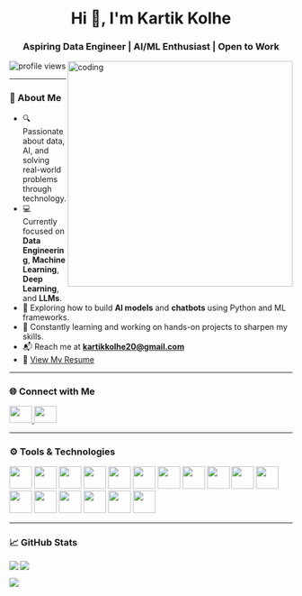 <h1 align="center">Hi 👋, I'm Kartik Kolhe</h1>
<h3 align="center">Aspiring Data Engineer | AI/ML Enthusiast | Open to Work</h3>

<img align="right" alt="coding" width="400" src="https://user-images.githubusercontent.com/55389276/140866485-8fb1c876-9a8f-4d6a-98dc-08c4981eaf70.gif" />

<p align="left">
  <img src="https://komarev.com/ghpvc/?username=kartik200214&label=Profile%20views&color=0e75b6&style=flat" alt="profile views" />
</p>

---

### 🚀 About Me

- 🔍 Passionate about data, AI, and solving real-world problems through technology.
- 💻 Currently focused on **Data Engineering**, **Machine Learning**, **Deep Learning**, and **LLMs**.
- 🤖 Exploring how to build **AI models** and **chatbots** using Python and ML frameworks.
- 🌱 Constantly learning and working on hands-on projects to sharpen my skills.
- 📬 Reach me at **kartikkolhe20@gmail.com**
- 📄 [View My Resume](https://drive.google.com/file/d/1wzLtrhyl6pQjMHjdRyeLUBzRvd2h4_z-/view?usp=sharing)

---

### 🌐 Connect with Me

<p align="left">
  <a href="https://linkedin.com/in/kartik-kolhe" target="_blank">
    <img src="https://raw.githubusercontent.com/rahuldkjain/github-profile-readme-generator/master/src/images/icons/Social/linked-in-alt.svg" height="30" width="40" />
  </a>
  <a href="https://instagram.com/kartik_kolhe" target="_blank">
    <img src="https://raw.githubusercontent.com/rahuldkjain/github-profile-readme-generator/master/src/images/icons/Social/instagram.svg" height="30" width="40" />
  </a>
</p>

---

### ⚙️ Tools & Technologies

<p align="left">
  <!-- Programming -->
  <img src="https://cdn.jsdelivr.net/gh/devicons/devicon/icons/python/python-original.svg" width="40" height="40" />
  <img src="https://cdn.jsdelivr.net/gh/devicons/devicon/icons/c/c-original.svg" width="40" height="40" />
  <img src="https://cdn.jsdelivr.net/gh/devicons/devicon/icons/cplusplus/cplusplus-original.svg" width="40" height="40" />
  
  <!-- Data -->
  <img src="https://cdn.jsdelivr.net/gh/devicons/devicon/icons/mysql/mysql-original-wordmark.svg" width="40" height="40" />
  <img src="https://cdn.jsdelivr.net/gh/devicons/devicon/icons/mongodb/mongodb-original-wordmark.svg" width="40" height="40" />
  <img src="https://cdn.jsdelivr.net/gh/devicons/devicon/icons/numpy/numpy-original.svg" width="40" height="40" />
  <img src="https://cdn.jsdelivr.net/gh/devicons/devicon/icons/pandas/pandas-original.svg" width="40" height="40" />
  <img src="https://upload.wikimedia.org/wikipedia/commons/0/05/Scikit_learn_logo_small.svg" width="40" height="40" />
  <img src="https://seaborn.pydata.org/_images/logo-mark-lightbg.svg" width="40" height="40" />
  
  <!-- ML/DL/AI -->
  <img src="https://upload.wikimedia.org/wikipedia/commons/2/2d/Tensorflow_logo.svg" width="40" height="40" />
  <img src="https://upload.wikimedia.org/wikipedia/commons/1/10/PyTorch_logo_icon.svg" width="40" height="40" />
  <img src="https://upload.wikimedia.org/wikipedia/commons/thumb/8/84/Artificial_intelligence_icon_-_business_idea_and_concept.svg/1024px-Artificial_intelligence_icon_-_business_idea_and_concept.svg.png" width="40" height="40" />
  
  <!-- Web/Dev -->
  <img src="https://cdn.jsdelivr.net/gh/devicons/devicon/icons/html5/html5-original-wordmark.svg" width="40" height="40" />
  <img src="https://cdn.jsdelivr.net/gh/devicons/devicon/icons/css3/css3-original-wordmark.svg" width="40" height="40" />
  <img src="https://cdn.jsdelivr.net/gh/devicons/devicon/icons/javascript/javascript-original.svg" width="40" height="40" />
  <img src="https://cdn.jsdelivr.net/gh/devicons/devicon/icons/react/react-original-wordmark.svg" width="40" height="40" />
  <img src="https://cdn.jsdelivr.net/gh/devicons/devicon/icons/nodejs/nodejs-original-wordmark.svg" width="40" height="40" />
</p>

---

### 📈 GitHub Stats

<p>
  <img align="left" src="https://github-readme-stats.vercel.app/api/top-langs?username=kartik200214&show_icons=true&locale=en&layout=compact" />
</p>

<p>
  <img align="center" src="https://github-readme-stats.vercel.app/api?username=kartik200214&show_icons=true&locale=en" />
</p>

<p>
  <img align="center" src="https://github-readme-streak-stats.herokuapp.com/?user=kartik200214" />
</p>
